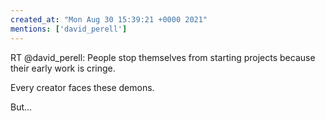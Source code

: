 ```yaml
---
created_at: "Mon Aug 30 15:39:21 +0000 2021"
mentions: ['david_perell']
---
```


RT @david_perell: People stop themselves from starting projects because their early work is cringe.

Every creator faces these demons.

But…